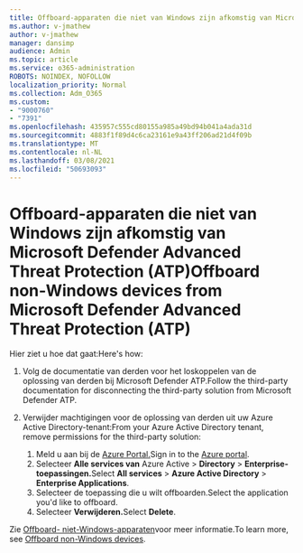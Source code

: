 ```yaml
---
title: Offboard-apparaten die niet van Windows zijn afkomstig van Microsoft Defender Advanced Threat Protection (ATP)
ms.author: v-jmathew
author: v-jmathew
manager: dansimp
audience: Admin
ms.topic: article
ms.service: o365-administration
ROBOTS: NOINDEX, NOFOLLOW
localization_priority: Normal
ms.collection: Adm_O365
ms.custom:
- "9000760"
- "7391"
ms.openlocfilehash: 435957c555cd80155a985a49bd94b041a4ada31d
ms.sourcegitcommit: 4883f1f89d4c6ca23161e9a43ff206ad21d4f09b
ms.translationtype: MT
ms.contentlocale: nl-NL
ms.lasthandoff: 03/08/2021
ms.locfileid: "50693093"
---
```

# <a name="offboard-non-windows-devices-from-microsoft-defender-advanced-threat-protection-atp"></a><span data-ttu-id="0f7fc-102">Offboard-apparaten die niet van Windows zijn afkomstig van Microsoft Defender Advanced Threat Protection (ATP)</span><span class="sxs-lookup"><span data-stu-id="0f7fc-102">Offboard non-Windows devices from Microsoft Defender Advanced Threat Protection (ATP)</span></span>

<span data-ttu-id="0f7fc-103">Hier ziet u hoe dat gaat:</span><span class="sxs-lookup"><span data-stu-id="0f7fc-103">Here's how:</span></span>

1. <span data-ttu-id="0f7fc-104">Volg de documentatie van derden voor het loskoppelen van de oplossing van derden bij Microsoft Defender ATP.</span><span class="sxs-lookup"><span data-stu-id="0f7fc-104">Follow the third-party documentation for disconnecting the third-party solution from Microsoft Defender ATP.</span></span>
2. <span data-ttu-id="0f7fc-105">Verwijder machtigingen voor de oplossing van derden uit uw Azure Active Directory-tenant:</span><span class="sxs-lookup"><span data-stu-id="0f7fc-105">From your Azure Active Directory tenant, remove permissions for the third-party solution:</span></span>

    1. <span data-ttu-id="0f7fc-106">Meld u aan bij de [Azure Portal.](https://go.microsoft.com/fwlink/?linkid=2125612)</span><span class="sxs-lookup"><span data-stu-id="0f7fc-106">Sign in to the [Azure portal](https://go.microsoft.com/fwlink/?linkid=2125612).</span></span>
    1. <span data-ttu-id="0f7fc-107">Selecteer **Alle services van** Azure Active  >  **Directory**  >  **Enterprise-toepassingen.**</span><span class="sxs-lookup"><span data-stu-id="0f7fc-107">Select **All services** > **Azure Active Directory** > **Enterprise Applications**.</span></span>
    1. <span data-ttu-id="0f7fc-108">Selecteer de toepassing die u wilt offboarden.</span><span class="sxs-lookup"><span data-stu-id="0f7fc-108">Select the application you'd like to offboard.</span></span>
    1. <span data-ttu-id="0f7fc-109">Selecteer **Verwijderen.**</span><span class="sxs-lookup"><span data-stu-id="0f7fc-109">Select **Delete**.</span></span>

<span data-ttu-id="0f7fc-110">Zie [Offboard- niet-Windows-apparaten](https://go.microsoft.com/fwlink/?linkid=2143630)voor meer informatie.</span><span class="sxs-lookup"><span data-stu-id="0f7fc-110">To learn more, see [Offboard non-Windows devices](https://go.microsoft.com/fwlink/?linkid=2143630).</span></span>
